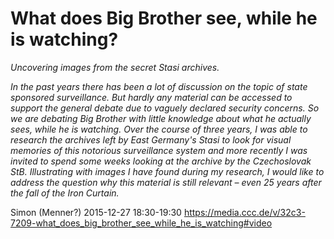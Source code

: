 # What does Big Brother see, while he is watching?

*Uncovering images from the secret Stasi archives.*

*In the past years there has been a lot of discussion on the topic of state sponsored surveillance. But hardly any material can be accessed to support the general debate due to vaguely declared security concerns. So we are debating Big Brother with little knowledge about what he actually sees, while he is watching. Over the course of three years, I was able to research the archives left by East Germany's Stasi to look for visual memories of this notorious surveillance system and more recently I was invited to spend some weeks looking at the archive by the Czechoslovak StB. Illustrating with images I have found during my research, I would like to address the question why this material is still relevant – even 25 years after the fall of the Iron Curtain.*

Simon (Menner?) 2015-12-27 18:30-19:30
https://media.ccc.de/v/32c3-7209-what_does_big_brother_see_while_he_is_watching#video
